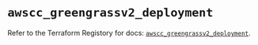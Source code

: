 # `awscc_greengrassv2_deployment`

Refer to the Terraform Registory for docs: [`awscc_greengrassv2_deployment`](https://registry.terraform.io/providers/hashicorp/awscc/0.70.0/docs/resources/greengrassv2_deployment).
